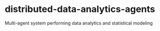 # distributed-data-analytics-agents
Multi-agent system performing data analytics and statistical modeling
